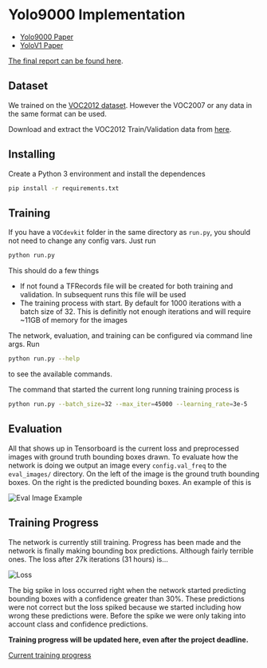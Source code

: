 # Yolo9000 Implementation

- [Yolo9000 Paper](https://arxiv.org/pdf/1612.08242.pdf)
- [YoloV1 Paper](https://arxiv.org/pdf/1506.02640.pdf)

[The final report can be found here](https://gitlab.csc.uvic.ca/courses/201801/csc486b/final-project/group-a/term-project/blob/master/report.pdf).

## Dataset

We trained on the [VOC2012 dataset](http://host.robots.ox.ac.uk/pascal/VOC/voc2012/). However the VOC2007 or any data in the same format can be used.

Download and extract the VOC2012 Train/Validation data from [here](https://pjreddie.com/projects/pascal-voc-dataset-mirror/). 

## Installing

Create a Python 3 environment and install the dependences

```sh
pip install -r requirements.txt
```

## Training

If you have a `VOCdevkit` folder in the same directory as `run.py`, you should not need to change any config vars. Just run 

```sh
python run.py
```

This should do a few things

- If not found a TFRecords file will be created for both training and validation. In subsequent runs this file will be used
- The training process with start. By default for 1000 iterations with a batch size of 32. This is definitly not enough iterations and will require ~11GB of memory for the images

The network, evaluation, and training can be configured via command line args. Run

```sh
python run.py --help
```

to see the available commands.

The command that started the current long running training process is

```sh
python run.py --batch_size=32 --max_iter=45000 --learning_rate=3e-5
```

## Evaluation

All that shows up in Tensorboard is the current loss and preprocessed images with ground truth bounding boxes drawn.
To evaluate how the network is doing we output an image every `config.val_freq` to the `eval_images/` directory.
On the left of the image is the ground truth bounding boxes. On the right is the predicted bounding boxes. An example of this is

![Eval Image Example](https://i.imgur.com/wPvVNYy.jpg)

## Training Progress

The network is currently still training. Progress has been made and the network is finally making bounding box predictions.
Although fairly terrible ones. The loss after 27k iterations (31 hours) is...

![Loss](https://i.imgur.com/8iI6hS2.png)

The big spike in loss occurred right when the network started predicting bounding boxes with a confidence greater than 30%.
These predictions were not correct but the loss spiked because we started including how wrong these predictions were.
Before the spike we were only taking into account class and confidence predictions.

**Training progress will be updated here, even after the project deadline.**

[Current training progress](http://ec2-34-217-209-5.us-west-2.compute.amazonaws.com:6006)
